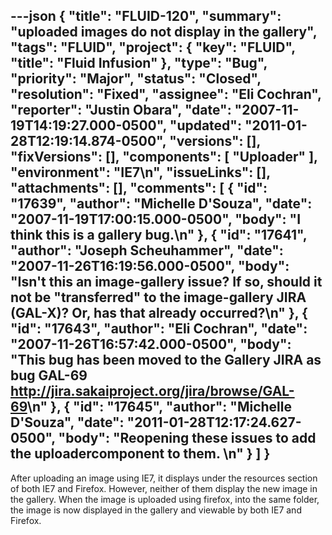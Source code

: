 ---json
{
  "title": "FLUID-120",
  "summary": "uploaded images do not display in the gallery",
  "tags": "FLUID",
  "project": {
    "key": "FLUID",
    "title": "Fluid Infusion"
  },
  "type": "Bug",
  "priority": "Major",
  "status": "Closed",
  "resolution": "Fixed",
  "assignee": "Eli Cochran",
  "reporter": "Justin Obara",
  "date": "2007-11-19T14:19:27.000-0500",
  "updated": "2011-01-28T12:19:14.874-0500",
  "versions": [],
  "fixVersions": [],
  "components": [
    "Uploader"
  ],
  "environment": "IE7\n",
  "issueLinks": [],
  "attachments": [],
  "comments": [
    {
      "id": "17639",
      "author": "Michelle D'Souza",
      "date": "2007-11-19T17:00:15.000-0500",
      "body": "I think this is a gallery bug.\n"
    },
    {
      "id": "17641",
      "author": "Joseph Scheuhammer",
      "date": "2007-11-26T16:19:56.000-0500",
      "body": "Isn't this an image-gallery issue?  If so, should it not be \"transferred\" to the image-gallery JIRA (GAL-X)?  Or, has that already occurred?\n"
    },
    {
      "id": "17643",
      "author": "Eli Cochran",
      "date": "2007-11-26T16:57:42.000-0500",
      "body": "This bug has been moved to the Gallery JIRA as bug GAL-69 <http://jira.sakaiproject.org/jira/browse/GAL-69>\n"
    },
    {
      "id": "17645",
      "author": "Michelle D'Souza",
      "date": "2011-01-28T12:17:24.627-0500",
      "body": "Reopening these issues to add the uploadercomponent to them.&#x20;\n"
    }
  ]
}
---
After uploading an image using IE7, it displays under the resources section of both IE7 and Firefox. However, neither of them display the new image in the gallery.  When the image is uploaded using firefox, into the same folder, the image is now displayed in the gallery and viewable by both IE7 and Firefox.&#x20;

        